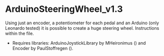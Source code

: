 # ArduinoSteeringWheel_v1.3

Using just an encoder, a potentiometer for each pedal and an Arduino (only Leonardo tested) it is possible to create a huge steering wheel. Instructions within the file.

* Requires libraries: ArduinoJoystickLibrary by MHeironimus () and Encoder by PaulStoffregen ().
